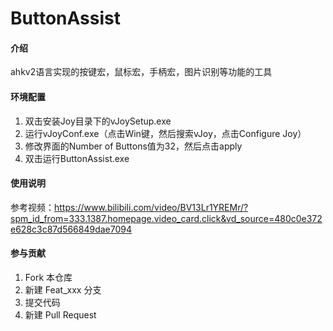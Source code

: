 # ButtonAssist

#### 介绍
ahkv2语言实现的按键宏，鼠标宏，手柄宏，图片识别等功能的工具
#### 环境配置
1.  双击安装Joy目录下的vJoySetup.exe
2.  运行vJoyConf.exe（点击Win键，然后搜索vJoy，点击Configure Joy）
3.  修改界面的Number of Buttons值为32，然后点击apply
4.  双击运行ButtonAssist.exe
#### 使用说明
参考视频：https://www.bilibili.com/video/BV13Lr1YREMr/?spm_id_from=333.1387.homepage.video_card.click&vd_source=480c0e372e628c3c87d566849dae7094

#### 参与贡献
1.  Fork 本仓库
2.  新建 Feat_xxx 分支
3.  提交代码
4.  新建 Pull Request
